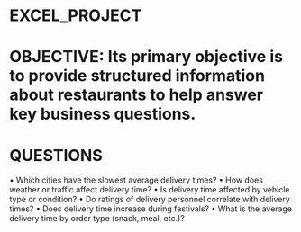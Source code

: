 # EXCEL_PROJECT

# OBJECTIVE:  Its primary objective is to provide structured information about restaurants to help answer key business questions.

# QUESTIONS
•  Which cities have the slowest average delivery times?
•  How does weather or traffic affect delivery time?
•  Is delivery time affected by vehicle type or condition?
•  Do ratings of delivery personnel correlate with delivery times?
•  Does delivery time increase during festivals?
•  What is the average delivery time by order type (snack, meal, etc.)?


